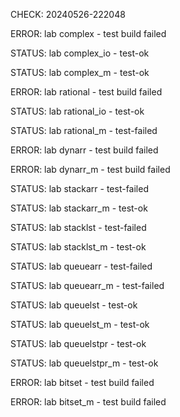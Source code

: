 CHECK: 20240526-222048
ERROR: lab complex - test build failed
STATUS: lab complex_io - test-ok
STATUS: lab complex_m - test-ok
ERROR: lab rational - test build failed
STATUS: lab rational_io - test-ok
STATUS: lab rational_m - test-failed
ERROR: lab dynarr - test build failed
ERROR: lab dynarr_m - test build failed
STATUS: lab stackarr - test-failed
STATUS: lab stackarr_m - test-ok
STATUS: lab stacklst - test-failed
STATUS: lab stacklst_m - test-ok
STATUS: lab queuearr - test-failed
STATUS: lab queuearr_m - test-failed
STATUS: lab queuelst - test-ok
STATUS: lab queuelst_m - test-ok
STATUS: lab queuelstpr - test-ok
STATUS: lab queuelstpr_m - test-ok
ERROR: lab bitset - test build failed
ERROR: lab bitset_m - test build failed
